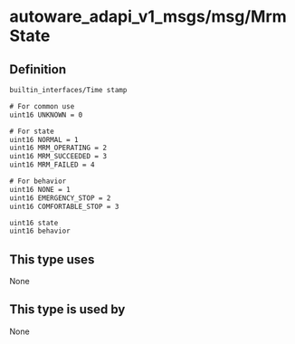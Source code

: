 <!-- This file is generated by a tool. Do not edit directly. -->

# autoware_adapi_v1_msgs/msg/MrmState

## Definition

```txt
builtin_interfaces/Time stamp

# For common use
uint16 UNKNOWN = 0

# For state
uint16 NORMAL = 1
uint16 MRM_OPERATING = 2
uint16 MRM_SUCCEEDED = 3
uint16 MRM_FAILED = 4

# For behavior
uint16 NONE = 1
uint16 EMERGENCY_STOP = 2
uint16 COMFORTABLE_STOP = 3

uint16 state
uint16 behavior
```

## This type uses

None

## This type is used by

None
